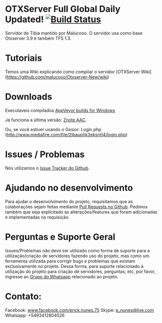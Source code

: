 # OTXServer Full Global Daily Updated!  [![Build Status](https://travis-ci.org/malucooo/Otxserver-New.svg?branch=master)](https://travis-ci.org/malucooo/Otxserver-New)

Servidor de Tibia mantido por Malucooo. O servidor usa como base Otxserver 3.9 e também TFS 1.3.

# Tutoriais
Temos uma Wiki explicando como compilar o servidor [OTXServer Wiki] (https://github.com/malucooo/Otxserver-New/wiki)

# Downloads
Executaveis compilados [AppVeyor builds for Windows](https://ci.appveyor.com/project/malucooo/otxserver-new)

Já funciona a última versão: [Znote AAC](https://github.com/Znote/ZnoteAAC).

Ou, se você estiver usando o Gesior: Login.php (http://www.mediafire.com/file/2jbauphk3eksm14/login.php)

# Issues / Problemas
Nós utilizamos o [Issue Tracker do Github](https://github.com/malucooo/Otxserver-new/issues).

# Ajudando no desenvolvimento
Para ajudar o desenvolvimento do projeto, requisitamos que as colaborações sejam feitas mediante [Pull Requests no Github](https://github.com/malucooo/Otxserver-new/pulls). Pedimos também que seja explícitado as alterações/features que foram adicionadas e implementadas na requisição.

# Perguntas e Suporte Geral
Issues/Problemas não deve ser utilizado como forma de suporte para a utilização/criação de servidores fazendo uso do projeto, mas como um ferramenta utilizada para corrigir bugs e problemas que existam exclusivamente no projeto. Dessa forma, para suporte relacionado à utilização do projeto para criação de servidores, perguntas, etc, por favor, ingresse ao [Grupo do Whatsapp](https://chat.whatsapp.com/FiCjS2KDYE5KaDg1nJ2oRn) relacionado ao projeto.

# Contato:
Facebook: www.facebook.com/erick.nunes.75
Skype: e_nunes@live.com
Whatsapp: +5493412804526
